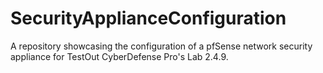 # SecurityApplianceConfiguration
A repository showcasing the configuration of a pfSense network security appliance for TestOut CyberDefense Pro's Lab 2.4.9.
